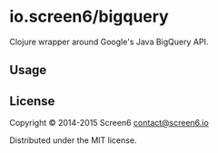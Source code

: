 # io.screen6/bigquery

Clojure wrapper around Google's Java BigQuery API.

## Usage



## License

Copyright © 2014-2015 Screen6 <contact@screen6.io>

Distributed under the MIT license.
